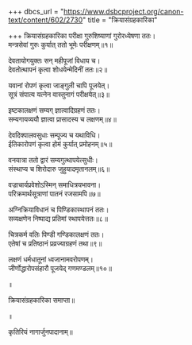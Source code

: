 +++
dbcs_url = "https://www.dsbcproject.org/canon-text/content/602/2730"
title = "क्रियासंग्रहकारिका"

+++
क्रियासंग्रहकारिका
परीक्षा गुरुशिष्याणां गुरोरध्येषणा ततः।  
मन्त्रसेवां गुरुः कुर्यात् ततो भूमेः परीक्षणम्॥१॥

देवतायोगयुक्तः सन् महीपूजां विधाय च।  
देवतोत्थापनं कृत्वा शोधयेन्मेदिनीं ततः॥२॥

यवानां रोपणं कृत्वा जाङ्गुली चापि पूजयेत्।  
सूत्रं संपात्य यत्नेन वास्तुनागं परीक्षयेत्॥३॥

इष्टकालक्षणं सम्यग् ज्ञात्वादिग्रहणं ततः।  
सम्यगायव्ययौ ज्ञात्वा प्रासादस्य च लक्षणम्॥४॥

देवदिक्पालवसुधाः सम्पूज्य च यथाविधि।  
ईतिकारोपणं कृत्वा होमं कुर्यात् प्रमोहनम्॥५॥

वनयात्रा ततो द्वारं सम्यगुत्थापयेत्सुधीः।  
संस्थाप्य च शिरोदारु जुहुयादमृतानलम्॥६॥

वज्राचार्यप्रवेशोऽस्मिन् समाधित्रयभावना।  
परिक्रमार्थसूत्राणां पातनं रजसामपि॥७॥

अग्निक्रियाविधानं च पिण्डिकास्थापनं ततः।  
सव्यक्षणेन निष्पाद्य प्रतिमां स्थापयेत्ततः॥८॥

चित्रकर्म वलिः पिण्डी गण्डिकालक्षणं ततः।  
एतेषां च प्रतिष्ठानं प्रव्रज्याग्रहणं तथा॥९॥

लक्षणं धर्मधातूनां ध्वजानामवरोपणम्।  
जीर्णोद्धारोपसंहारौ पूजयेद् गणमण्डलम्॥१०॥

॥

क्रियासंग्रहकारिका समाप्ता॥

॥

कृतिरियं नागार्जुनपादानाम्॥

